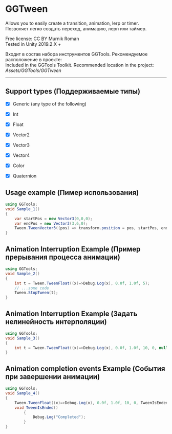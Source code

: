 # GGTween
Allows you to easily create a transition, animation, lerp or timer.    
Позволяет легко создать переход, анимацию, лерп или таймер.

Free license: CC BY Murnik Roman    
Tested in Unity 2019.2.X +

Входит в состав набора инструментов GGTools. Рекомендуемое расположение в проекте:    
Included in the GGTools Toolkit. Recommended location in the project:    
*Assets/GGTools/GGTween*    
____

 ## Support types (Поддерживаемые типы)    

- [X] Generic (any type of the following)
- [X] Int
- [X] Float
- [X] Vector2
- [X] Vector3
- [X] Vector4
- [X] Color
- [X] Quaternion


 ## Usage example (Пимер использования)

```C#	
using GGTools;
void Sample_1()
{
	var startPos = new Vector3(0,0,0);
	var endPos = new Vector3(3,6,0);
	Tween.TweenVector3((pos) => transform.position = pos, startPos, endPos, 1);
}
```

 ## Animation Interruption Example (Пример прерывания процесса анимации)

```C#  
using GGTools;
void Sample_2()
{
	int t = Tween.TweenFloat((x)=>Debug.Log(x), 0.0f, 1.0f, 5);
	// ...some code
	Tween.StopTween(t);
}
```

## Animation Interruption Example (Задать нелинейность интерполяции)

```C#  
using GGTools;
void Sample_3()
{
	int t = Tween.TweenFloat((x)=>Debug.Log(x), 0.0f, 1.0f, 10, 0, null, false, TweenType.Bounce);
}
```
## Animation completion events Example (События при завершении анимации)

```C#  
using GGTools;
void Sample_4()
{
	Tween.TweenFloat((x)=>Debug.Log(x), 0.0f, 1.0f, 10, 0, TweenIsEnded, false, TweenType.Bounce);
	void TweenIsEnded()
        {
            Debug.Log("Completed");
        }
}
```

